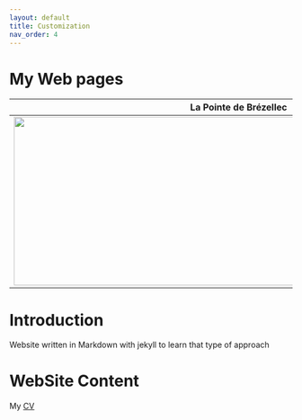 ```yaml
---
layout: default
title: Customization
nav_order: 4
---
```


#  My  Web pages

| **La Pointe de Brézellec**                                        |
|-------------------------------------------------------------|
| <img src="media/P5170270_DxO.jpg" width="800" height="300"> |


# Introduction

Website written in Markdown with jekyll to learn that type of approach

# WebSite Content

My  [CV](cv.md)


